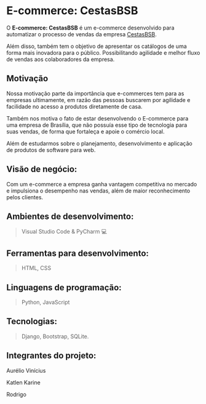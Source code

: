 # E-commerce: CestasBSB

O **E-commerce: CestasBSB** é um e-commerce desenvolvido para automatizar o processo de vendas da empresa [CestasBSB](https://www.instagram.com/cestas.bsb/). 

Além disso, também tem o objetivo de apresentar os catálogos de uma forma mais inovadora para o público. Possibilitando agilidade e melhor fluxo de vendas aos colaboradores da empresa.

## Motivação

Nossa motivação parte da importância que e-commerces tem para as empresas ultimamente, em razão das pessoas buscarem por agilidade e facilidade no acesso a produtos diretamente de casa. 

Também nos motiva o fato de estar desenvolvendo o E-commerce para uma empresa de Brasília, que não possuía esse tipo de tecnologia para suas vendas, de forma que fortaleça e apoie o comércio local. 

Além de estudarmos sobre o planejamento, desenvolvimento e aplicação de produtos de software para web.

## Visão de negócio: 
Com um e-commerce a empresa ganha vantagem competitiva no mercado e impulsiona o desempenho nas vendas, além de maior reconhecimento pelos clientes.

## Ambientes de desenvolvimento:
> Visual Studio Code & PyCharm :computer:

## Ferramentas para desenvolvimento: 
> HTML, CSS

## Linguagens de programação: 

> Python, JavaScript

## Tecnologias: 

> Django, Bootstrap, SQLite.

## Integrantes do projeto: 
Aurélio Vinícius 

Katlen Karine 

Rodrigo 
